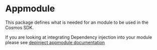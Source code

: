 # Appmodule

<!-- TODO add more docs here with https://github.com/cosmos/cosmos-sdk/issues/17207 -->

This package defines what is needed for an module to be used in the Cosmos SDK. 


If you are looking at integrating Dependency injection into your module please see [depinject appmodule documentation](../../depinject/appmodule/README.md)
